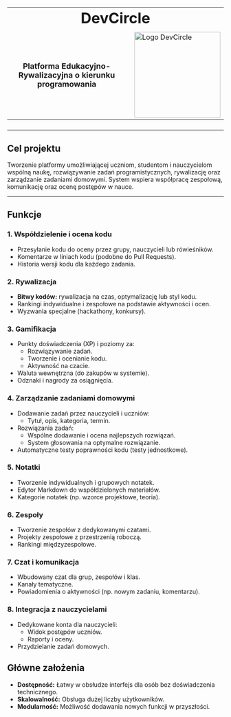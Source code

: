 <table>
  <tr>
    <td colspan="2" style="text-align: center; font-size: 34px; font-weight: bold; padding-bottom: 10px;">
      DevCircle
    </td>
  </tr>
  <tr>
    <td style="padding-right: 20px; text-align: center; vertical-align: middle; font-size: 18px; font-weight: bold;">
      Platforma Edukacyjno-Rywalizacyjna o kierunku programowania
    </td>
    <td style="text-align: left; vertical-align: middle;">
      <img src="https://spel.svpj.pl/public-assets/devcirclelogo1.png" alt="Logo DevCircle" width="200" />
    </td>
  </tr>
</table>

### 

---

## Cel projektu
Tworzenie platformy umożliwiającej uczniom, studentom i nauczycielom wspólną naukę, rozwiązywanie zadań programistycznych, rywalizację oraz zarządzanie zadaniami domowymi. System wspiera współpracę zespołową, komunikację oraz ocenę postępów w nauce.

---

## Funkcje

### 1. **Współdzielenie i ocena kodu**
- Przesyłanie kodu do oceny przez grupy, nauczycieli lub rówieśników.
- Komentarze w liniach kodu (podobne do Pull Requests).
- Historia wersji kodu dla każdego zadania.

### 2. **Rywalizacja**
- **Bitwy kodów:** rywalizacja na czas, optymalizację lub styl kodu.
- Rankingi indywidualne i zespołowe na podstawie aktywności i ocen.
- Wyzwania specjalne (hackathony, konkursy).

### 3. **Gamifikacja**
- Punkty doświadczenia (XP) i poziomy za:
  - Rozwiązywanie zadań.
  - Tworzenie i ocenianie kodu.
  - Aktywność na czacie.
- Waluta wewnętrzna (do zakupów w systemie).
- Odznaki i nagrody za osiągnięcia.

### 4. **Zarządzanie zadaniami domowymi**
- Dodawanie zadań przez nauczycieli i uczniów:
  - Tytuł, opis, kategoria, termin.
- Rozwiązania zadań:
  - Wspólne dodawanie i ocena najlepszych rozwiązań.
  - System głosowania na optymalne rozwiązanie.
- Automatyczne testy poprawności kodu (testy jednostkowe).

### 5. **Notatki**
- Tworzenie indywidualnych i grupowych notatek.
- Edytor Markdown do współdzielonych materiałów.
- Kategorie notatek (np. wzorce projektowe, teoria).

### 6. **Zespoły**
- Tworzenie zespołów z dedykowanymi czatami.
- Projekty zespołowe z przestrzenią roboczą.
- Rankingi międzyzespołowe.

### 7. **Czat i komunikacja**
- Wbudowany czat dla grup, zespołów i klas.
- Kanały tematyczne.
- Powiadomienia o aktywności (np. nowym zadaniu, komentarzu).

### 8. **Integracja z nauczycielami**
- Dedykowane konta dla nauczycieli:
  - Widok postępów uczniów.
  - Raporty i oceny.
- Przydzielanie zadań domowych.


## Główne założenia
- **Dostępność:** Łatwy w obsłudze interfejs dla osób bez doświadczenia technicznego.
- **Skalowalność:** Obsługa dużej liczby użytkowników.
- **Modularność:** Możliwość dodawania nowych funkcji w przyszłości.

